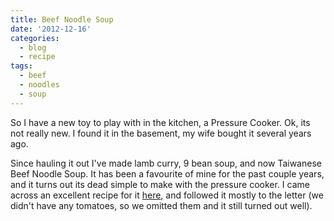 ```yaml
---
title: Beef Noodle Soup
date: '2012-12-16'
categories:
  - blog
  - recipe
tags:
  - beef
  - noodles
  - soup
---
```

So I have a new toy to play with in the kitchen, a Pressure Cooker. Ok, its not really new. I found it in the basement, my wife bought it several years ago.

Since hauling it out I've made lamb curry, 9 bean soup, and now Taiwanese Beef Noodle Soup. It has been a favourite of mine for the past couple years, and it turns out its dead simple to make with the pressure cooker. I came across an excellent recipe for it [here](https://peggyunderpressure.com/beef-noodles/), and followed it mostly to the letter (we didn't have any tomatoes, so we omitted them and it still turned out well).
